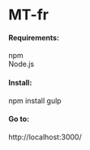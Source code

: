 # MT-fr

<h4>Requirements:</h4>
npm <br>
Node.js

<h4>Install:</h4>
npm install
gulp

<h4>Go to:</h4>
http://localhost:3000/
